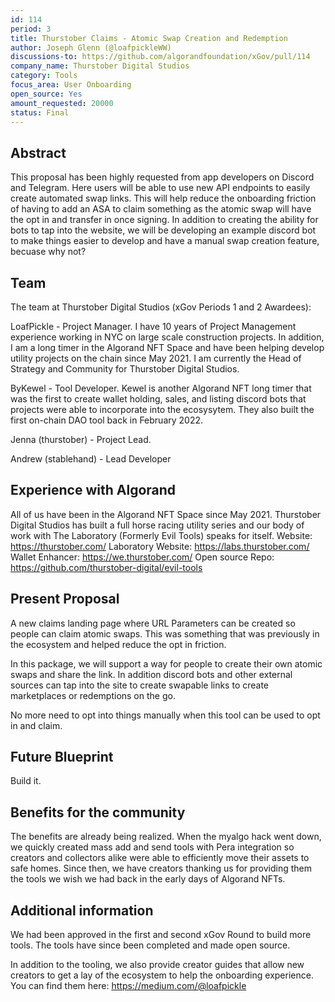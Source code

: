 ```yaml
---
id: 114
period: 3
title: Thurstober Claims - Atomic Swap Creation and Redemption
author: Joseph Glenn (@loafpickleWW)
discussions-to: https://github.com/algorandfoundation/xGov/pull/114
company_name: Thurstober Digital Studios
category: Tools
focus_area: User Onboarding
open_source: Yes
amount_requested: 20000
status: Final
---
```


## Abstract
This proposal has been highly requested from app developers on Discord and Telegram. Here users will be able to use new API endpoints to easily create automated swap links. This will help reduce the onboarding friction of having to add an ASA to claim something as the atomic swap will have the opt in and transfer in once signing. In addition to creating the ability for bots to tap into the website, we will be developing an example discord bot to make things easier to develop and have a manual swap creation feature, becuase why not? 

## Team
The team at Thurstober Digital Studios (xGov Periods 1 and 2 Awardees):

LoafPickle - Project Manager. I have 10 years of Project Management experience working in NYC on large scale construction projects. In addition, I am a long timer in the Algorand NFT Space and have been helping develop utility projects on the chain since May 2021. I am currently the Head of Strategy and Community for Thurstober Digital Studios. 

ByKewel - Tool Developer. Kewel is another Algorand NFT long timer that was the first to create wallet holding, sales, and listing discord bots that projects were able to incorporate into the ecosysytem. They also built the first on-chain DAO tool back in February 2022. 

Jenna (thurstober) - Project Lead.

Andrew (stablehand) - Lead Developer

## Experience with Algorand
All of us have been in the Algorand NFT Space since May 2021. Thurstober Digital Studios has built a full horse racing utility series and our body of work with The Laboratory (Formerly Evil Tools) speaks for itself.
Website: https://thurstober.com/ 
Laboratory Website: https://labs.thurstober.com/
Wallet Enhancer: https://we.thurstober.com/
Open source Repo: https://github.com/thurstober-digital/evil-tools

## Present Proposal
A new claims landing page where URL Parameters can be created so people can claim atomic swaps. This was something that was previously in the ecosystem and helped reduce the opt in friction. 

In this package, we will support a way for people to create their own atomic swaps and share the link. In addition discord bots and other external sources can tap into the site to create swapable links to create marketplaces or redemptions on the go. 

No more need to opt into things manually when this tool can be used to opt in and claim. 

## Future Blueprint
Build it. 

## Benefits for the community
The benefits are already being realized. When the myalgo hack went down, we quickly created mass add and send tools with Pera integration so creators and collectors alike were able to efficiently move their assets to safe homes. Since then, we have creators thanking us for providing them the tools we wish we had back in the early days of Algorand NFTs.

## Additional information
We had been approved in the first and second xGov Round to build more tools. The tools have since been completed and made open source.

In addition to the tooling, we also provide creator guides that allow new creators to get a lay of the ecosystem to help the onboarding experience. You can find them here: https://medium.com/@loafpickle
